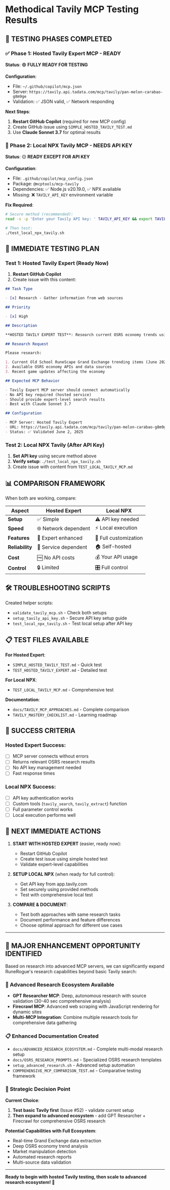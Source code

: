 # Methodical Tavily MCP Testing Results

## 🎯 **TESTING PHASES COMPLETED**

### ✅ **Phase 1: Hosted Tavily Expert MCP - READY**

**Status**: 🟢 **FULLY READY FOR TESTING**

**Configuration**:

- File: `~/.github/copilot/mcp.json`
- Server: `https://tavily.api.tadata.com/mcp/tavily/pan-melon-carabao-g8m9ge`
- Validation: ✅ JSON valid, ✅ Network responding

**Next Steps**:

1. **Restart GitHub Copilot** (required for new MCP config)
2. Create GitHub issue using `SIMPLE_HOSTED_TAVILY_TEST.md`
3. Use **Claude Sonnet 3.7** for optimal results

### 🔧 **Phase 2: Local NPX Tavily MCP - NEEDS API KEY**

**Status**: 🟡 **READY EXCEPT FOR API KEY**

**Configuration**:

- File: `.github/copilot/mcp_config.json`
- Package: `@mcptools/mcp-tavily`
- Dependencies: ✅ Node.js v20.19.0, ✅ NPX available
- Missing: ❌ `TAVILY_API_KEY` environment variable

**Fix Required**:

```bash
# Secure method (recommended):
read -s -p 'Enter your Tavily API key: ' TAVILY_API_KEY && export TAVILY_API_KEY && echo '✅ API key set securely!'

# Then test:
./test_local_npx_tavily.sh
```

## 🚀 **IMMEDIATE TESTING PLAN**

### **Test 1: Hosted Tavily Expert (Ready Now)**

1. **Restart GitHub Copilot**
2. Create issue with this content:

```markdown
## Task Type

- [x] Research - Gather information from web sources

## Priority

- [x] High

## Description

**HOSTED TAVILY EXPERT TEST**: Research current OSRS economy trends using the hosted Tavily Expert MCP server.

## Research Request

Please research:

1. Current Old School RuneScape Grand Exchange trending items (June 2025)
2. Available OSRS economy APIs and data sources
3. Recent game updates affecting the economy

## Expected MCP Behavior

- Tavily Expert MCP server should connect automatically
- No API key required (hosted service)
- Should provide expert-level search results
- Best with Claude Sonnet 3.7

## Configuration

- MCP Server: Hosted Tavily Expert
- URL: https://tavily.api.tadata.com/mcp/tavily/pan-melon-carabao-g8m9ge
- Status: ✅ Validated June 2, 2025
```

### **Test 2: Local NPX Tavily (After API Key)**

1. **Set API key** using secure method above
2. **Verify setup**: `./test_local_npx_tavily.sh`
3. Create issue with content from `TEST_LOCAL_TAVILY_MCP.md`

## 📊 **COMPARISON FRAMEWORK**

When both are working, compare:

| Aspect          | Hosted Expert        | Local NPX             |
| --------------- | -------------------- | --------------------- |
| **Setup**       | ✅ Simple            | ⚠️ API key needed     |
| **Speed**       | 🌐 Network dependent | ⚡ Local execution    |
| **Features**    | 🧠 Expert enhanced   | 🔧 Full customization |
| **Reliability** | 📡 Service dependent | 🏠 Self-hosted        |
| **Cost**        | 🆓 No API costs      | 💰 Your API usage     |
| **Control**     | 🔒 Limited           | 🎛️ Full control       |

## 🛠️ **TROUBLESHOOTING SCRIPTS**

Created helper scripts:

- `validate_tavily_mcp.sh` - Check both setups
- `setup_tavily_api_key.sh` - Secure API key setup guide
- `test_local_npx_tavily.sh` - Test local setup after API key

## 📋 **TEST FILES AVAILABLE**

**For Hosted Expert**:

- `SIMPLE_HOSTED_TAVILY_TEST.md` - Quick test
- `TEST_HOSTED_TAVILY_EXPERT.md` - Detailed test

**For Local NPX**:

- `TEST_LOCAL_TAVILY_MCP.md` - Comprehensive test

**Documentation**:

- `docs/TAVILY_MCP_APPROACHES.md` - Complete comparison
- `TAVILY_MASTERY_CHECKLIST.md` - Learning roadmap

## 🎯 **SUCCESS CRITERIA**

### **Hosted Expert Success**:

- [ ] MCP server connects without errors
- [ ] Returns relevant OSRS research results
- [ ] No API key management needed
- [ ] Fast response times

### **Local NPX Success**:

- [ ] API key authentication works
- [ ] Custom tools (`tavily_search`, `tavily_extract`) function
- [ ] Full parameter control works
- [ ] Local execution performs well

## 🚀 **NEXT IMMEDIATE ACTIONS**

1. **START WITH HOSTED EXPERT** (easier, ready now):

   - Restart GitHub Copilot
   - Create test issue using simple hosted test
   - Validate expert-level capabilities

2. **SETUP LOCAL NPX** (when ready for full control):

   - Get API key from app.tavily.com
   - Set securely using provided methods
   - Test with comprehensive local test

3. **COMPARE & DOCUMENT**:
   - Test both approaches with same research tasks
   - Document performance and feature differences
   - Choose optimal approach for different use cases

---

## 🚀 **MAJOR ENHANCEMENT OPPORTUNITY IDENTIFIED**

Based on research into advanced MCP servers, we can significantly expand RuneRogue's research capabilities beyond basic Tavily search:

### **🔬 Advanced Research Ecosystem Available**

- **GPT Researcher MCP**: Deep, autonomous research with source validation (30-40 sec comprehensive analysis)
- **Firecrawl MCP**: Advanced web scraping with JavaScript rendering for dynamic sites
- **Multi-MCP Integration**: Combine multiple research tools for comprehensive data gathering

### **📋 Enhanced Documentation Created**

- `docs/ADVANCED_RESEARCH_ECOSYSTEM.md` - Complete multi-modal research setup
- `docs/OSRS_RESEARCH_PROMPTS.md` - Specialized OSRS research templates
- `setup_advanced_research.sh` - Advanced setup automation
- `COMPREHENSIVE_MCP_COMPARISON_TEST.md` - Comparative testing framework

### **🎯 Strategic Decision Point**

**Current Choice**:

1. **Test basic Tavily first** (Issue #52) - validate current setup
2. **Then expand to advanced ecosystem** - add GPT Researcher + Firecrawl for comprehensive OSRS research

**Potential Capabilities with Full Ecosystem**:

- Real-time Grand Exchange data extraction
- Deep OSRS economy trend analysis
- Market manipulation detection
- Automated research reports
- Multi-source data validation

---

**Ready to begin with hosted Tavily testing, then scale to advanced research ecosystem! 🚀**
